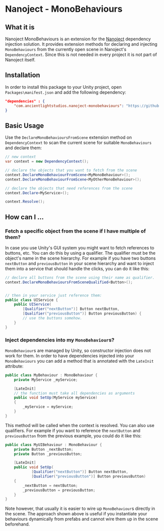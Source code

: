 # Nanoject - MonoBehaviours

## What it is
Nanoject MonoBehaviours is an extension for the [Nanoject](https://github.com/derkork/nanoject-unity.git) dependency injection solution. It provides extension methods for declaring and injecting `MonoBehaviours` from the currently open scene in Nanoject's `DependencyContext`. Since this is not needed in every project it is not part of Nanoject itself. 

## Installation

In order to install this package to your Unity project, open `Packages\manifest.json` and add the following dependency:

```json
"dependencies" : {
    "com.ancientlightstudios.nanoject-monobehaviours": "https://github.com/derkork/nanoject-unity-monobehaviours.git#1.0.0"
}
```

## Basic Usage

Use the `DeclareMonoBehavioursFromScene` extension method on `DependencyContext` to scan the current scene for suitable `MonoBehaviours` and declare them:

```csharp
// new context
var context = new DependencyContext();

// declare the objects that you want to fetch from the scene
context.DeclareMonoBehaviourFromScene<MyMonoBehaviour>();
context.DeclareMonoBehaviourFromScene<MyOtherMonoBehaviour>();

// declare the objects that need references from the scene
context.Declare<MyService>();

context.Resolve();

```

## How can I ...

### Fetch a specific object from the scene if I have multiple of them?

In case you use Unity's GUI system you might want to fetch references to buttons, etc. You can do this by using a qualifier. The qualifier must be the object's name in the scene hierarchy. For example if you have two buttons `nextButton` and `previousButton` in your scene hierarchy and want to inject them into a service that should handle the clicks, you can do it like this:

```csharp
// declare all buttons from the scene using their name as qualifier.
context.DeclareMonoBehavioursFromSceneQualified<Button>();


// then in your service just reference them:
public class UIService {
    public UIService(
        [Qualifier("nextButton")] Button nextButton,
        [Qualifier("previousButton")] Button previousButton) {
        // use the buttons somehow.
    }
}
``` 

### Inject dependencies into my `MonoBehaviour`s?

`MonoBehaviour`s are managed by Unity, so constructor injection does not work for them. In order to have dependencies injected into your `MonoBehaviours` you can add a method that is annotated with the `LateInit` attribute:

```csharp
public class MyBehaviour : MonoBehaviour {
    private MyService _myService;

    [LateInit]
    // the function must take all dependencies as arguments
    public void SetUp(MyService myService)
    {
        _myService = myService;
    } 
}
```

This method will be called when the context is resolved. You can also use qualifiers. For example if you want to reference the `nextButton` and `previousButton` from the previous example, you could do it like this:

```csharp
public class MyUIBehaviour : MonoBehaviour {
    private Button _nextButton;
    private Button _previousButton;

    [LateInit]
    public void SetUp(
            [Qualifier("nextButton")] Button nextButton,
            [Qualifier("previousButton")] Button previousButton)
    {
        _nextButton = nextButton;
        _previousButton = previousButton;
    } 
}
```

Note however, that usually it is easier to wire up `MonoBehaviour`s directly in the scene. The approach shown above is useful if you instantiate your behaviours dynamically from prefabs and cannot wire them up in the scene beforehand.
 

